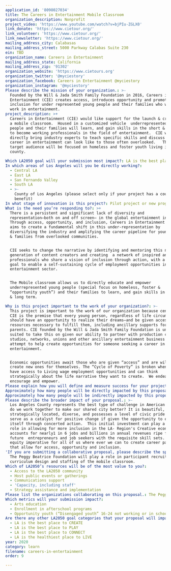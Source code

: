 ```yaml
---
application_id: '8098027034'
title: The Careers in Entertainment Mobile Classroom
organization_description: Nonprofit
project_video: 'https://www.youtube.com/watch?v=bjPIu-ZGLX0'
link_donate: 'https://www.cietour.org/'
link_volunteer: 'https://www.cietour.org/'
link_newsletter: 'https://www.cietour.org/'
mailing_address_city: Calabasas
mailing_address_street: 5000 Parkway Calabas Suite 230
ein: TBD
organization_name: Careers in Entertainment
mailing_address_state: California
mailing_address_zip: '91302'
organization_website: 'https://www.cietours.org'
organization_twitter: '@myciestory'
organization_facebook: Careers in Entertainment @myciestory
organization_instagram: '@myciestory'
Please describe the mission of your organization.: >-
  Founded by the Will & Jada Smith Family Foundation in 2016, Careers in
  Entertainment (CIE) creates access, introduces opportunity and promotes
  inclusion for under represented young people and their families who want to
  work in entertainment.   
project_description: >+
  Careers in Entertainment (CIE) would like support for the launch & creation of
  a mobile classroom.  Housed in a customized vehicle  underrepresented young
  people and their families will learn, and gain skills in the short & long term
  to become working professionals in the field of entertainment.  CIE will
  directly bring industry experts to teach specific skills and discuss what a
  career in entertainment can look like to those often overlooked.   The initial
  target audience will be focused on homeless and foster youth living in LA
  county.

Which LA2050 goal will your submission most impact?: LA is the best place to LEARN
In which areas of Los Angeles will you be directly working?:
  - Central LA
  - East LA
  - San Fernando Valley
  - South LA
  - >-
    County of Los Angeles (please select only if your project has a countywide
    benefit)
In what stage of innovation is this project?: Pilot project or new program (testing or implementing a new idea)
What is the need you’re responding to?: >+
  There is a persistent and significant lack of diversity and
  representation—both on and off screen— in the global entertainment industry.
  Through access, opportunity, and inclusion, Careers in Entertainment (CIE)
  aims to create a fundamental shift in this under-representation by
  diversifying the industry and amplifying the career pipeline for young people
  & families from overlooked communities. 


  CIE seeks to change the narrative by identifying and mentoring this next
  generation of content creators and creating  a network of inspired and trained
  professionals who share a vision of inclusion through action, with a long-term
  goal to enable a self-sustaining cycle of employment opportunities in the
  entertainment sector. 


  The Mobile classroom allows us to directly educate and empower
  underrepresented young people (special focus on homeless, foster &
  “opportunity youth”) and their families to learn, and gain skills in the short
  & long term. 

Why is this project important to the work of your organization?: >-
  This project is important to the work of our organization because central to
  CIE is the premise that every young person, regardless of life circumstances,
  should have an opportunity to realize their dreams—and be given access to the
  resources necessary to fulfill them, including ancillary supports for their
  parents. CIE founded by the Will & Jada Smith Family Foundation is uniquely
  suited to take this on given our ability to partner with production companies,
  studios, networks, unions and other ancillary entertainment business all in an
  attempt to help create opportunities for someone seeking a career in
  entertainment. 


  Economic opportunities await those who are given “access” and are willing to
  create new ones for themselves. The “Cycle of Poverty” is broken when people
  have access to Living wage employment opportunities and can think
  strategically about the life narrative they want to create.  We endeavor to
  encourage and empower.
Please explain how you will define and measure success for your project.: "We will define and measure success by:\n•\tPurchasing a customized mobile classroom vehicle\n•\tProviding participating youth with hands-on experience and learning in their local entertainment industry \n•\tProviding  an access point into the entertainment industry for up to 1,000 or more young people from traditionally underserved communities across LA county \n•\tUpdating the CIE \"Dream Big Curriculum\" (broken into 7 areas: Mental, Emotional, Physical, Social (family and community), Educational, Professional, Financial).\n•\tWorking collectively with  industry partners to identify potential internship, apprenticeship or employment opportunities \n\nOur vision for success for this project is we are playing a role in addressing the challenges for people living in underserved communities.  We understand the issues are nuanced but we aim to inspire the pursuit of sensible and sustainable solutions. Simply put: Careers in Entertainment wants to help young people and their families change their own lives through their own efforts.   \n"
Approximately how many people will be directly impacted by this proposal?: '1500'
Approximately how many people will be indirectly impacted by this proposal?: '5000'
Please describe the broader impact of your proposal.: >-
  Los Angeles County represents the best type of challenge in American life: How
  do we work together to make our shared city better? It is beautiful,
  strategically located, diverse, and possesses a level of civic pride that can
  serve as a catalyst for positive change if given the opportunity to express
  itself through concerted action.  This initial investment can play a long term
  role in allowing for more inclusion in the LA- Region's Creative economy which
  accounts for nearly1 in 6 jobs and billions in annual revenues ripe for both
  future  entrepreneurs and job seekers with the requisite skill sets. It is an
  equity imperative for all of us where ever we can to create career pathways
  that allow for access, opportunity and inclusion.  
'If you are submitting a collaborative proposal, please describe the specific role of partner organizations in the project.': >-
  The Peggy Beatrice Foundation will play a role in participant recruitment,
  curriculum design and staffing of the mobile classroom.
Which of LA2050’s resources will be of the most value to you?:
  - Access to the LA2050 community
  - Host public events or gatherings
  - Communications support
  - 'Capacity, including staff'
  - Strategy assistance and implementation
Please list the organizations collaborating on this proposal.: The Peggy Beatrice Foundation
Which metrics will your submission impact?:
  - Arts education
  - Enrollment in afterschool programs
  - Opportunity youth (“Disengaged youth” 16-24 not working or in school)
Are there any other LA2050 goal categories that your proposal will impact?:
  - LA is the best place to CREATE
  - LA is the best place to PLAY
  - LA is the best place to CONNECT
  - LA is the healthiest place to LIVE
year: 2020
category: learn
filename: careers-in-entertainment
order: 9

---
```

